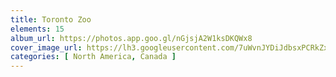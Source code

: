 ```yaml
---
title: Toronto Zoo
elements: 15
album_url: https://photos.app.goo.gl/nGjsjA2W1ksDKQWx8
cover_image_url: https://lh3.googleusercontent.com/7uWvnJYDiJdbsxPCRkZxjG_tNRy9RViPkuEunCCW1KHYvUIJ5itmaN3Eu2-sggiOogIAr1IYNCj79lJvDHMmXq32UXzsyO4VQAt_Gk9n0zKBR8ARfsppnvRb0C831HwRl4Kw65KcZ7qsVphPyiot7L7KQw7GZx0djOOM3sfcihV1VPg22pNgBQOqv0NkMU8t8MievBLoWYBxgceWmWWgMaTMQ5OB6f_-B5vksDTLdgijlyqm6xlIg7oApSDs1rxUKy7KDAxqb76kAKaVq6aAQzcsDA3e6H-DyZxS3BQLHnPdDY51zMisnpcLQIs8LkI1XQKAfbrEiQo0-6qkfCpdxKFMVjgkje5qePjTJb_G_AoHPCekOMdrv84cXYEfzlR0Izx7sdeZnQIKHdZEAM8SMoUCBPvOxRmwhSBSwjcpU_kwpuz63FSBaXZAyBPvBRNhDL8grmBnHiF9h78U3f5KEUZx0xFvnqz9IdNM2K3Wa7d3qhvNMszz4zcwQdEHbO9fpG3vnnUli2Yc3rk8EqJuss7id6xneCgzUgvRVlf_bO9zVx-IpRA9MJ8y1m-R1uigQzLR204Y01uMMSPJyKvRxrPQWYiz8YMfyTVJ7DhKWnnlDXtrhimiSBq0PVJzraI0p6bMxYMUXhDuuA5g3-DxBTjn-M_HCNvk5A4QPV82C8_z17mDLu9LXMm6w-AyDQYbNbNNsMDXRe3T8XrUMnQP0azttQPNNNnZLZcPlToUi5BL790_yOoqNrXKSu2aa6lVS7xq_P6jf7x_5I7ulKuEWNhVaApnvfaN6PQRRg=s242-p-k-no?authuser=0
categories: [ North America, Canada ]
---
```


